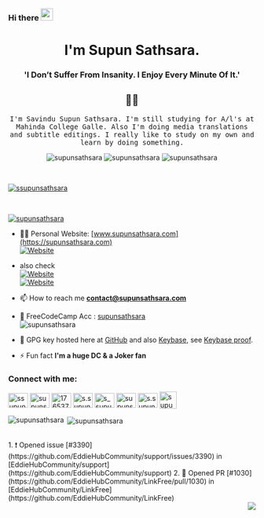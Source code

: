 ### Hi there <img src="https://media.giphy.com/media/hvRJCLFzcasrR4ia7z/giphy.gif" width="25px">
<h1 align="center">I'm Supun Sathsara.</h1>
<h3 align="center"> 'I Don’t Suffer From Insanity. I Enjoy Every Minute Of It.'</h3>
<h2 align="center"> 👨‍💻 </h2>
<p align="center">
  <samp>I'm Savindu Supun Sathsara. I'm still studying for A/l's at Mahinda College Galle. Also I'm doing media translations and subtitle editings. I really like to study on my own and learn by doing something. 
  </samp>
  <br>
  
<p align="center">
  <img src="https://img.shields.io/github/followers/supunsathsara?style=social" alt="supunsathsara" />
  <img src="https://komarev.com/ghpvc/?username=supunsathsara&label=Profile%20views&color=0e75b6&style=flat" alt="supunsathsara" />
  <img src="https://img.shields.io/badge/since-2022.01.24-lightgrey?style=plastic" alt="supunsathsara" />
</p>
<br>
<p align="left"> <a href="https://twitter.com/ssupunsathsara" target="blank"><img src="https://img.shields.io/twitter/follow/ssupunsathsara?logo=twitter&style=for-the-badge" alt="ssupunsathsara" /></a> </p>
<br>
<p align="left"> <a href="https://github.com/ryo-ma/github-profile-trophy"><img src="https://github-profile-trophy.vercel.app/?username=supunsathsara" alt="supunsathsara" /></a> </p>

- 👨‍💻 Personal Website: [www.supunsathsara.com](https://supunsathsara.com) </br>
   [![Website](https://img.shields.io/website?label=supunsathsara.com&url=https%3A%2F%2Fsupunsathsara.github.io)](https://supunsathsara.com)
- also check 
  <br>[![Website](https://img.shields.io/website?label=supunsathsara.github.io&url=https%3A%2F%2Fsupunsathsara.github.io)](https://supunsathsara.github.io)
  <br>[![Website](https://img.shields.io/website?label=supunsathsara.bio.link&url=https%3A%2F%2Fsupunsathsara.bio.link)](https://supunsathsara.bio.link)

- 📫 How to reach me **contact@supunsathsara.com**
- 🌟 FreeCodeCamp Acc : [supunsathsara](https://www.freecodecamp.org/supunsathsara) <br>
      <img src="https://img.shields.io/freecodecamp/points/supunsathsara?style=for-the-badge" alt="supunsathsara" />

- 🔑 GPG key hosted here at [GitHub](https://github.com/supunsathsara.gpg) and also [Keybase](https://keybase.io/supunsathsara/pgp_keys.asc), see [Keybase proof](https://gist.github.com/supunsathsara/e990194ee5cd8ddd116d06d6d63b0f1d).

- ⚡ Fun fact **I'm a huge DC & a Joker fan**

<h3 align="left">Connect with me:</h3>
<p align="left">
<a href="https://twitter.com/ssupunsathsara" target="blank"><img align="center" src="https://raw.githubusercontent.com/rahuldkjain/github-profile-readme-generator/master/src/images/icons/Social/twitter.svg" alt="ssupunsathsara" height="30" width="40" /></a>
<a href="https://linkedin.com/in/supunsathsara" target="blank"><img align="center" src="https://raw.githubusercontent.com/rahuldkjain/github-profile-readme-generator/master/src/images/icons/Social/linked-in-alt.svg" alt="supunsathsara" height="30" width="40" /></a>
<a href="https://stackoverflow.com/users/17653777" target="blank"><img align="center" src="https://raw.githubusercontent.com/rahuldkjain/github-profile-readme-generator/master/src/images/icons/Social/stack-overflow.svg" alt="17653777" height="30" width="40" /></a>
<a href="https://fb.com/s.supun.sathsara" target="blank"><img align="center" src="https://raw.githubusercontent.com/rahuldkjain/github-profile-readme-generator/master/src/images/icons/Social/facebook.svg" alt="s.supun.sathsara" height="30" width="40" /></a>
<a href="https://instagram.com/s_supun_sathsara" target="blank"><img align="center" src="https://raw.githubusercontent.com/rahuldkjain/github-profile-readme-generator/master/src/images/icons/Social/instagram.svg" alt="s_supun_sathsara" height="30" width="40" /></a>
<a href="https://github.com/supunsathsara" target="blank"><img align="center" src="https://raw.githubusercontent.com/rahuldkjain/github-profile-readme-generator/master/src/images/icons/Social/github.svg" alt="supunsathsara" height="30" width="40" /></a>
<a href="https://m.me/s.supun.sathsara" target="blank"><img align="center" src="https://raw.githubusercontent.com/rahuldkjain/github-profile-readme-generator/master/src/images/icons/Social/messenger.svg" alt="s.supun.sathsara" height="30" width="40" /></a>
<a href="https://t.me/supun_sathsara" target="blank"><img align="center" src="https://img.icons8.com/color/50/000000/telegram-app--v1.png" alt="supun_sathsara" height="35" width="35" /></a>
</p> 

<p><img align="left" src="https://github-readme-stats.vercel.app/api/top-langs?username=supunsathsara&show_icons=true&locale=en&layout=compact" alt="supunsathsara" /></p>

<p>&nbsp;<img align="center" src="https://github-readme-stats.vercel.app/api?username=supunsathsara&show_icons=true&locale=en" alt="supunsathsara" /></p>
<br>
<!--
### ⚡Recent Activity-->
<!--START_SECTION:activity-->
1. ❗️ Opened issue [#3390](https://github.com/EddieHubCommunity/support/issues/3390) in [EddieHubCommunity/support](https://github.com/EddieHubCommunity/support)
2. 💪 Opened PR [#1030](https://github.com/EddieHubCommunity/LinkFree/pull/1030) in [EddieHubCommunity/LinkFree](https://github.com/EddieHubCommunity/LinkFree)
<!--END_SECTION:activity--> 



<br>
<img align="right" src="https://img.shields.io/github/last-commit/supunsathsara/supunsathsara?style=plastic" />
